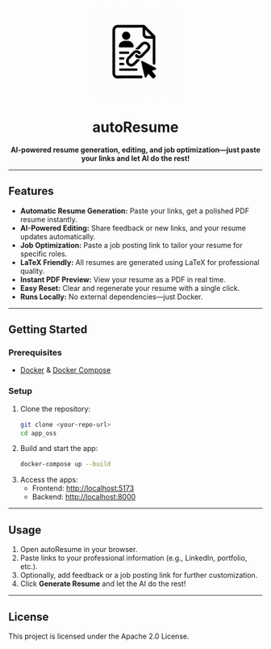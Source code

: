 <p align="center">
  <img src="main_app/frontend/public/autoresume-logo.png" alt="autoResume Logo" title="autoResume Logo" width="180"/>
</p>

<h1 align="center">autoResume</h1>

<p align="center">
  <b>AI-powered resume generation, editing, and job optimization—just paste your links and let AI do the rest!</b>
</p>

---

## Features

- <b>Automatic Resume Generation:</b> Paste your links, get a polished PDF resume instantly.
- <b>AI-Powered Editing:</b> Share feedback or new links, and your resume updates automatically.
- <b>Job Optimization:</b> Paste a job posting link to tailor your resume for specific roles.
- <b>LaTeX Friendly:</b> All resumes are generated using LaTeX for professional quality.
- <b>Instant PDF Preview:</b> View your resume as a PDF in real time.
- <b>Easy Reset:</b> Clear and regenerate your resume with a single click.
- <b>Runs Locally:</b> No external dependencies—just Docker.

---

## Getting Started

### Prerequisites
- [Docker](https://www.docker.com/get-started) & [Docker Compose](https://docs.docker.com/compose/)

### Setup

1. Clone the repository:
   ```bash
   git clone <your-repo-url>
   cd app_oss
   ```
2. Build and start the app:
   ```bash
   docker-compose up --build
   ```
3. Access the apps:
   - Frontend: [http://localhost:5173](http://localhost:5173)
   - Backend: [http://localhost:8000](http://localhost:8000)

---

## Usage

1. Open autoResume in your browser.
2. Paste links to your professional information (e.g., LinkedIn, portfolio, etc.).
3. Optionally, add feedback or a job posting link for further customization.
4. Click <b>Generate Resume</b> and let the AI do the rest!

---

## License

This project is licensed under the Apache 2.0 License.

